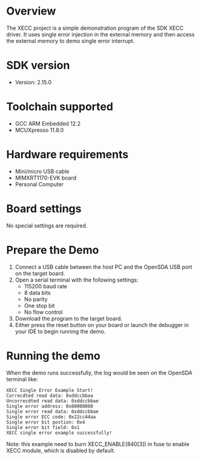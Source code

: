 Overview
========
The XECC project is a simple demonstration program of the SDK XECC driver. It uses single error injection in the external memory
and then access the external memory to demo single error interrupt.

SDK version
===========
- Version: 2.15.0

Toolchain supported
===================
- GCC ARM Embedded  12.2
- MCUXpresso  11.8.0

Hardware requirements
=====================
- Mini/micro USB cable
- MIMXRT1170-EVK board
- Personal Computer

Board settings
==============
No special settings are required.

Prepare the Demo
================
1.  Connect a USB cable between the host PC and the OpenSDA USB port on the target board.
2.  Open a serial terminal with the following settings:
    - 115200 baud rate
    - 8 data bits
    - No parity
    - One stop bit
    - No flow control
3.  Download the program to the target board.
4.  Either press the reset button on your board or launch the debugger in your IDE to begin running the demo.

Running the demo
================
When the demo runs successfully, the log would be seen on the OpenSDA terminal like:

~~~~~~~~~~~~~~~~~~~~~~~~~~~~~~~~~~~~~~~~~
XECC Single Error Example Start!
Correcdted read data: 0xddccbbaa 
Uncorrecdted read data: 0xddccbbae 
Single error address: 0x80000000 
Single error read data: 0xddccbbae 
Single error ECC code: 0x22cc44aa 
Single error bit postion: 0x4 
Single error bit field: 0x1 
XECC single error example successfully!

~~~~~~~~~~~~~~~~~~~~~~~~~~~~~~~~~~~~~~~~~
Note: this example need to burn XECC_ENABLE(840[3]) in fuse to enable XECC module, which is disabled by default.
